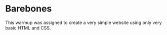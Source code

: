 Barebones
====================

This warmup was assigned to create a very simple website using only very basic HTML and CSS.
